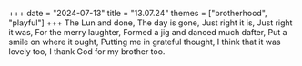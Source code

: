 +++
date = "2024-07-13"
title = "13.07.24"
themes = ["brotherhood", "playful"]
+++
The Lun and done,
The day is gone,
Just right it is,
Just right it was,
For the merry laughter,
Formed a jig and danced much dafter,
Put a smile on where it ought,
Putting me in grateful thought,
I think that it was lovely too,
I thank God for my brother too.
